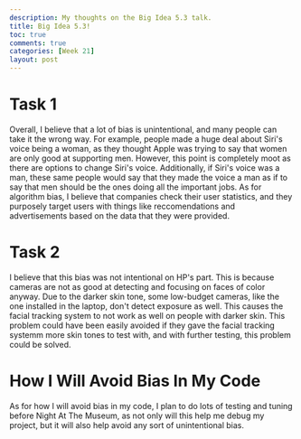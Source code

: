 ```yaml
---
description: My thoughts on the Big Idea 5.3 talk.
title: Big Idea 5.3!
toc: true
comments: true
categories: [Week 21]
layout: post
---
```


# Task 1

Overall, I believe that a lot of bias is unintentional, and many people can take it the wrong way. For example, people made a huge deal about Siri's voice being a woman, as they thought Apple was trying to say that women are only good at supporting men. However, this point is completely moot as there are options to change Siri's voice. Additionally, if Siri's voice was a man, these same people would say that they made the voice a man as if to say that men should be the ones doing all the important jobs. As for algorithm bias, I believe that companies check their user statistics, and they purposely target users with things like reccomendations and advertisements based on the data that they were provided.


# Task 2

I believe that this bias was not intentional on HP's part. This is because cameras are not as good at detecting and focusing on faces of color anyway. Due to the darker skin tone, some low-budget cameras, like the one installed in the laptop, don't detect exposure as well. This causes the facial tracking system to not work as well on people with darker skin. This problem could have been easily avoided if they gave the facial tracking systemm more skin tones to test with, and with further testing, this problem could be solved.

# How I Will Avoid Bias In My Code

As for how I will avoid bias in my code, I plan to do lots of testing and tuning before Night At The Museum, as not only will this help me debug my project, but it will also help avoid any sort of unintentional bias.